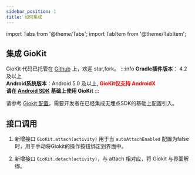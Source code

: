 ```yaml
---
sidebar_position: 1
title: 如何集成
---
```


import Tabs from '@theme/Tabs';
import TabItem from '@theme/TabItem';

## 集成 GioKit

GioKit 代码已托管在 [Github](https://github.com/growingio/giokit-android) 上，欢迎 star,fork。
:::info
**Gradle插件版本**： 4.2及以上  
**Android系统版本**：Android 5.0 及以上, **<font color='red'>GioKit仅支持 AndroidX</font>**<br/>
**请在 [Android SDK](/docs/android) 基础上使用 GioKit**
:::


请参考 [Giokit 配置](/docs/android/AGP7#giokit-配置)，需要开发者在已经集成无埋点SDK的基础上配置引入。


## 接口调用

1. 新增接口 `GioKit.attach(activity)` 用于当 `autoAttachEnabled` 配置为false时，用于手动将Giokit的操作按钮绑定到界面中。

2. 新增接口 `GioKit.detach(activity)`，与 attach 相对应，将 Giokit 与界面解绑。